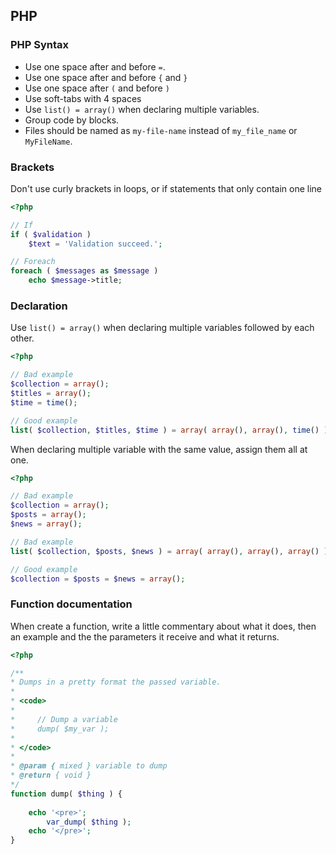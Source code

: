 ## PHP

### PHP Syntax

* Use one space after and before `=`.
* Use one space after and before `{` and `}`
* Use one space after `(` and before `)`
* Use soft-tabs with 4 spaces
* Use `list() = array()` when declaring multiple variables.
* Group code by blocks.
* Files should be named as `my-file-name` instead of `my_file_name` or `MyFileName`.


### Brackets

Don't use curly brackets in loops, or if statements that only contain one line

```php
<?php

// If
if ( $validation )
	$text = 'Validation succeed.';

// Foreach
foreach ( $messages as $message )
	echo $message->title;

```

### Declaration

Use `list() = array()` when declaring multiple variables followed by each other.

```php
<?php

// Bad example
$collection = array();
$titles = array();
$time = time();

// Good example
list( $collection, $titles, $time ) = array( array(), array(), time() );

```

When declaring multiple variable with the same value, assign them all at one.

```php
<?php

// Bad example
$collection = array();
$posts = array();
$news = array();

// Bad example
list( $collection, $posts, $news ) = array( array(), array(), array() );

// Good example
$collection = $posts = $news = array();

```


### Function documentation

When create a function, write a little commentary about what it does, then an example and the the parameters it receive and what it returns.

```php
<?php

/**
* Dumps in a pretty format the passed variable.
*
* <code>
*
*     // Dump a variable
*     dump( $my_var );
*
* </code>
*
* @param { mixed } variable to dump
* @return { void }
*/
function dump( $thing ) {
 
    echo '<pre>';
        var_dump( $thing );
    echo '</pre>';
}
```
